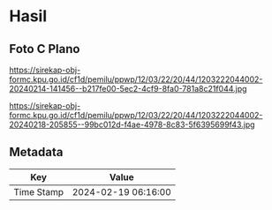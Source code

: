 # Hasil

## Foto C Plano

https://sirekap-obj-formc.kpu.go.id/cf1d/pemilu/ppwp/12/03/22/20/44/1203222044002-20240214-141456--b217fe00-5ec2-4cf9-8fa0-781a8c21f044.jpg

https://sirekap-obj-formc.kpu.go.id/cf1d/pemilu/ppwp/12/03/22/20/44/1203222044002-20240218-205855--99bc012d-f4ae-4978-8c83-5f6395699f43.jpg


## Metadata

| Key        | Value               |
| ---------- | ------------------- |
| Time Stamp | 2024-02-19 06:16:00 |



